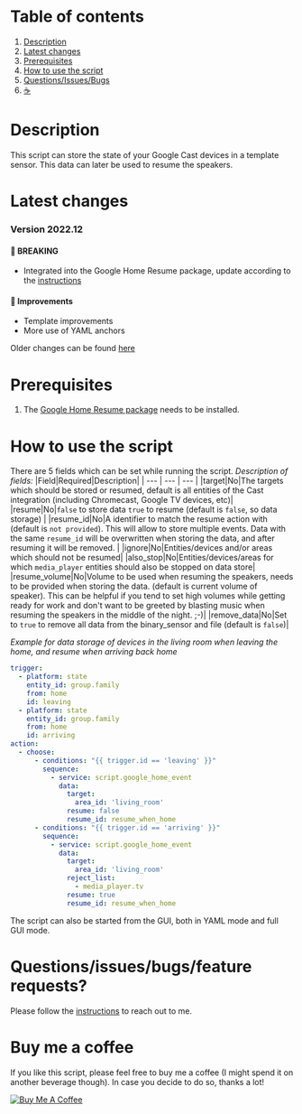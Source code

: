 # Table of contents
1. [Description](#description)
1. [Latest changes](#latest-changes)
1. [Prerequisites](#prerequisites)
1. [How to use the script](#how-to-use-the-script)
1. [Questions/Issues/Bugs](#questionsissuesbugsfeature-requests)
1. [☕](#buy-me-a-coffee)

# Description

This script can store the state of your Google Cast devices in a template sensor. This data can later be used to resume the speakers.

# Latest changes

### Version 2022.12

#### 🔴 BREAKING

* Integrated into the Google Home Resume package, update according to the [instructions](../readme.md#setup-instructions)

#### 🌟 Improvements

* Template improvements
* More use of YAML anchors

Older changes can be found [here](changelogs/changelog_google_home_event.md)

# Prerequisites

1. The [Google Home Resume package](../readme.md) needs to be installed.

# How to use the script

There are 5 fields which can be set while running the script.
*Description of fields:*
|Field|Required|Description|
| --- | --- | --- | 
|target|No|The targets which should be stored or resumed, default is all entities of the Cast integration (including Chromecast, Google TV devices, etc)|
|resume|No|`false` to store data `true` to resume (default is `false`, so data storage) |
|resume_id|No|A identifier to match the resume action with (default is `not provided`). This will allow to store multiple events. Data with the same `resume_id` will be overwritten when storing the data, and after resuming it will be removed. |
|ignore|No|Entities/devices and/or areas which should not be resumed|
|also_stop|No|Entities/devices/areas for which `media_player` entities should also be stopped on data store|
|resume_volume|No|Volume to be used when resuming the speakers, needs to be provided when storing the data. (default is current volume of speaker). This can be helpful if you tend to set high volumes while getting ready for work and don't want to be greeted by blasting music when resuming the speakers in the middle of the night. ;-)|
|remove_data|No|Set to `true` to remove all data from the binary_sensor and file (default is `false`)|

*Example for data storage of devices in the living room when leaving the home, and resume when arriving back home*
```yaml
trigger:
  - platform: state
    entity_id: group.family
    from: home
    id: leaving
  - platform: state
    entity_id: group.family
    from: home
    id: arriving
action:
  - choose:
      - conditions: "{{ trigger.id == 'leaving' }}"
        sequence:
          - service: script.google_home_event
            data:
              target:
                area_id: 'living_room'
              resume: false
              resume_id: resume_when_home
      - conditions: "{{ trigger.id == 'arriving' }}"
        sequence:
          - service: script.google_home_event
            data:
              target:
                area_id: 'living_room'
              reject_list:
                - media_player.tv
              resume: true
              resume_id: resume_when_home
```

The script can also be started from the GUI, both in YAML mode and full GUI mode.

# Questions/issues/bugs/feature requests?
Please follow the [instructions](../readme.md/#questionsissuesbugsfeature-requests) to reach out to me.

# Buy me a coffee

If you like this script, please feel free to buy me a coffee (I might spend it on another beverage though).
In case you decide to do so, thanks a lot!

<a href="https://www.buymeacoffee.com/thefes" target="_blank">![Buy Me A Coffee](https://www.buymeacoffee.com/assets/img/custom_images/orange_img.png)</a>
